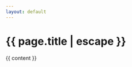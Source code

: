 ```yaml
---
layout: default
---
```


  <h1 class="fade-in-element primary-heading-no-slash content-container">
    {{ page.title | escape }}
  </h1>
  <div class="{{ page.markdown }} max-w-none content-container">
    {{ content }}
  </div>
